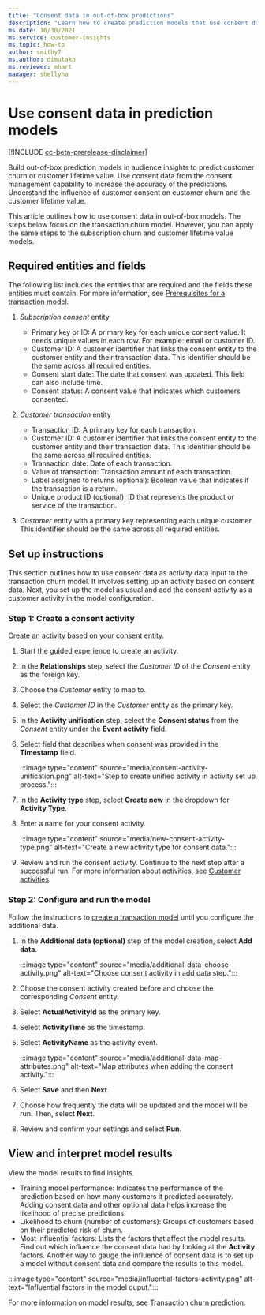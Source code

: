 ```yaml
---
title: "Consent data in out-of-box predictions"
description: "Learn how to create prediction models that use consent data."
ms.date: 10/30/2021
ms.service: customer-insights
ms.topic: how-to
author: smithy7
ms.author: dimutako
ms.reviewer: mhart
manager: shellyha
---
```


# Use consent data in prediction models

[!INCLUDE [cc-beta-prerelease-disclaimer](includes/cc-beta-prerelease-disclaimer.md)]

Build out-of-box prediction models in audience insights to predict customer churn or customer lifetime value. Use consent data from the consent management capability to increase the accuracy of the predictions. Understand the influence of customer consent on customer churn and the customer lifetime value. 

This article outlines how to use consent data in out-of-box models. The steps below focus on the transaction churn model. However, you can apply the same steps to the subscription churn and customer lifetime value models. 

## Required entities and fields

The following list includes the entities that are required and the fields these entities must contain. For more information, see [Prerequisites for a transaction model](../audience-insights/predict-transactional-churn.md).

1. *Subscription consent* entity
    - Primary key or ID: A primary key for each unique consent value. It needs unique values in each row. For example: email or customer ID. 
    - Customer ID: A customer identifier that links the consent entity to the customer entity and their transaction data. This identifier should be the same across all required entities. 
    - Consent start date: The date that consent was updated. This field can also include time.
    - Consent status: A consent value that indicates which customers consented.
    
2.	*Customer transaction* entity
    - Transaction ID: A primary key for each transaction.
    - Customer ID: A customer identifier that links the consent entity to the customer entity and their transaction data. This identifier should be the same across all required entities. 
    - Transaction date: Date of each transaction.
    - Value of transaction: Transaction amount of each transaction.
    - Label assigned to returns (optional): Boolean value that indicates if the transaction is a return.
    - Unique product ID (optional): ID that represents the product or service of the transaction. 

3.	*Customer* entity with a primary key representing each unique customer. This identifier should be the same across all required entities. 

## Set up instructions

This section outlines how to use consent data as activity data input to the transaction churn model. It involves setting up an activity based on consent data. Next, you set up the model as usual and add the consent activity as a customer activity in the model configuration.

### Step 1: Create a consent activity

[Create an activity](../audience-insights/activities.md) based on your consent entity. 

1. Start the guided experience to create an activity.
1. In the **Relationships** step, select the *Customer ID* of the *Consent* entity as the foreign key.
1. Choose the *Customer* entity to map to.
1. Select the *Customer ID* in the *Customer* entity as the primary key.
1. In the **Activity unification** step, select the **Consent status** from the *Consent* entity under the **Event activity** field. 
1. Select field that describes when consent was provided in the **Timestamp** field.

   :::image type="content" source="media/consent-activity-unification.png" alt-text="Step to create unified activity in activity set up process.":::

1. In the **Activity type** step, select **Create new** in the dropdown for **Activity Type**.
1. Enter a name for your consent activity.

   :::image type="content" source="media/new-consent-activity-type.png" alt-text="Create a new activity type for consent data.":::

1. Review and run the consent activity. Continue to the next step after a successful run. For more information about activities, see [Customer activities](../audience-insights/activities.md).

### Step 2: Configure and run the model 

Follow the instructions to [create a transaction model](../audience-insights/predict-transactional-churn.md) until you configure the additional data.

1. In the **Additional data (optional)** step of the model creation, select **Add data**. 

   :::image type="content" source="media/additional-data-choose-activity.png" alt-text="Choose consent activity in add data step.":::

1. Choose the consent activity created before and choose the corresponding *Consent* entity.
1. Select **ActualActivityId** as the primary key.
1. Select **ActivityTime** as the timestamp.
1. Select **ActivityName** as the activity event.

   :::image type="content" source="media/additional-data-map-attributes.png" alt-text="Map attributes when adding the consent activity.":::

1. Select **Save** and then **Next**. 
1. Choose how frequently the data will be updated and the model will be run. Then, select **Next**.
1. Review and confirm your settings and select **Run**.  

## View and interpret model results

View the model results to find insights.

- Training model performance: Indicates the performance of the prediction based on how many customers it predicted accurately. Adding consent data and other optional data helps increase the likelihood of precise predictions. 
- Likelihood to churn (number of customers): Groups of customers based on their predicted risk of churn. 
- Most influential factors: Lists the factors that affect the model results. Find out which influence the consent data had by looking at the **Activity** factors. Another way to gauge the influence of consent data is to set up a model without consent data and compare the results to this model.

:::image type="content" source="media/influential-factors-activity.png" alt-text="Influential factors in the model ouput.":::

For more information on model results, see [Transaction churn prediction](../audience-insights/predict-transactional-churn.md).

 

